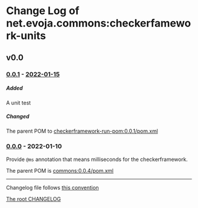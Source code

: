# Change Log of net.evoja.commons:checkerfamework-units

<!---
#### [Unreleased][unreleased]
##### Added
##### Changed
##### Deprecated
##### Removed
##### Fixed
##### Security
##### Broken
--->





## v0.0


### [0.0.1] - [2022-01-15][c-0.0.1]
##### Added
A unit test

##### Changed
The parent POM to [checkerframework-run-pom:0.0.1/pom.xml](https://github.com/evoja/java-commons/blob/checkerframework-run-pom/0.0.1/java/pom.xml)


### [0.0.0] - 2022-01-10

Provide `@ms` annotation that means milliseconds for the checkerframework.

The parent POM is [commons:0.0.4/pom.xml](https://github.com/evoja/java-commons/blob/commons/0.0/4/java/pom.xml)





------------
Changelog file follows [this convention](https://keepachangelog.com/)

[The root CHANGELOG](/CHANGELOG.md)


[unreleased]: https://github.com/evoja/java-commons/compare/checkerfamework-units/0.0.1...master

[c-0.0.1]: https://github.com/evoja/java-commons/compare/checkerfamework-units/0.0.0...checkerfamework-units/0.0.1
[0.0.1]: https://github.com/evoja/java-commons/tree/checkerfamework-units/0.0.1

[0.0.0]: https://github.com/evoja/java-commons/tree/checkerfamework-units/0.0.0
